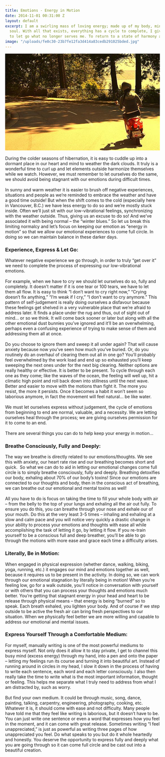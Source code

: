 ```yaml
---
title: Emotions - Energy in Motion
date: 2014-11-01 00:31:00 Z
layout: default
excerpt: I am a swirling mass of loving energy; made up of my body, mind, heart, and
  soul. With all that exists, everything has a cycle to complete, I give myself permission
  to let go what no longer serves me. To return to a state of harmony and bliss.
image: "/uploads/fe0c30-23b7fe12fa3d414a83cedb291025bded.jpg"
---
```


![](/uploads/versions/fe0c30-f2f04415b738491495008a1b49473902---x----551-343x---.jpg)

During the colder seasons of hibernation, it is easy to cuddle up into a dormant place in our heart and mind to weather the dark clouds. It truly is a wonderful time to curl up and let elements outside harmonize themselves while we watch. However, we must remember to let ourselves do the same, we should avoid being stagnant with our emotions during difficult times.
<br>
<br>In sunny and warm weather it is easier to brush off negative experiences, situations and people as we’re reminded to embrace the weather and have a good time outside! But when the shift comes to the cold (especially here in Vancouver, B.C.) we have less energy to do so and we’re mostly stuck inside. Often we’ll just sit with our low-vibrational feelings, synchronizing with the weather outside. Thus, giving us an excuse to do so! And we've associated it with being normal – the “winter blues.” So let us break this limiting normalcy and let’s focus on keeping our emotion as “energy in motion” so that we allow our emotional experiences to come full circle. In doing so we can maintain balance in these darker days.



### Experience, Express & Let Go:

Whatever negative experience we go through, in order to truly “get over it” we need to complete the process of expressing our low-vibrational emotions.
<br>
<br>For example, when we have to cry we should let ourselves do so, fully and completely. It doesn’t matter if it is one tear or 100 tears, we have to let them all flow. It is easy to think “I don’t want to cry right now,” “Crying doesn’t fix anything,” “I’m weak if I cry,” “I don’t want to cry anymore.” This pattern of self-judgement is really doing ourselves a disfavour because these feelings get shelved in a very vulnerable place that we’re afraid to address later. It finds a place under the rug and thus, out of sight out of mind… or so we think. It will come back sooner or later but along with all the other emotional dust bunnies you’ve ignored and it’ll be an overwhelming, perhaps even a confusing experience of trying to make sense of them and addressing them all at once.
<br>
<br>Do you choose to ignore them and sweep it all under again? That will cause anxiety because now you’ve seen how much you’ve buried. Or, do you routinely do an overhaul of clearing them out all in one go? You’ll probably feel overwhelmed by the work load and end up so exhausted you’ll keep sweeping the next ones under for the next big clearing. Neither options are really healthy or effective. It is better to be present. To cycle through each one as they come; like the waves of the ocean, the feeling will well up, hit a climatic high point and roll back down into stillness until the next wave. Better and easier to move with the motions than fight it. The more you resist, the more it persists. Once it becomes a habit it won’t seem so laborious anymore, in fact the movement will feel natural… be like water.
<br>
<br>We must let ourselves express without judgement, the cycle of emotions from beginning to end are normal, valuable, and a necessity. We are letting ourselves heal through the process; we are giving ourselves permission for it to come to an end.
<br>
<br>There are several things you can do to help keep your energy in motion…



### Breathe Consciously, Fully and Deeply:

The way we breathe is directly related to our emotions/thoughts. We see this with anxiety, our heart rate rise and our breathing becomes short and quick.  So what we can do to aid in letting our emotional changes come full circle is to simply breathe consciously, fully and deeply. Breathing detoxifies our body, exhaling about 70% of our body’s toxins! Since our emotions are connected to our thoughts and body, then in the conscious act of breathing, we can breathe out our emotional and mental toxins as well!
<br>
<br>All you have to do is focus on taking the time to fill your whole body with air – from the belly to the top of your lungs and exhaling all the air out fully. To ensure you do this, you can breathe through your nose and exhale our of your mouth. Do this at the very least 3-5 times – inhaling and exhaling at a slow and calm pace and you will notice very quickly a drastic change in your ability to process your emotions and thoughts with ease all while accomplishing the task of letting it go, by letting it flow. If you re-train yourself to be a conscious full and deep breather, you’ll be able to go through the motions with more ease and grace each time a difficulty arises.



### Literally, Be in Motion:

When engaged in physical expression (whether dance, walking, biking, yoga, running, etc.) it engages our mind and emotions together as well, because it requires us to be present in the activity. In doing so, we can work through our emotional stagnation by literally being in motion! When you’re feeling low, go for a walk outside, you’ll notice in conversation with yourself or with others that you can process your thoughts and emotions much better. You’re getting that stagnant energy in your head and heart to be release through physical means – that energy is being “burned” so to speak. Each breath exhaled, you lighten your body. And of course if we step outside to be active the fresh air can bring fresh perspectives to our situation. When we physically feel better we are more willing and capable to address our emotional and mental issues.



### Express Yourself Through a Comfortable Medium:

For myself, manually writing is one of the most powerful mediums to express myself. Not only does it allow it to stay private, I get to channel this busy mind (excess energy) through my hand, into a pen and onto the paper – letting my feelings run its course and turning it into beautiful art. Instead of running around in circles in my head, I slow it down in the process of having to write each sentence, each word and each letter consciously. I also then really take the time to write what is the most important information, thought or feeling. This helps me separate what I truly need to address from what I am distracted by, such as worry.
<br>
<br>But find your own medium. It could be through music, song, dance, painting, talking, carpentry, engineering, photography, cooking, etc. Whatever it is, it should come with ease and not difficulty. Many people have told me that they feel like writing is laborious, but it doesn’t have to be. You can just write one sentence or even a word that expresses how you feel in the moment, and it can come with great release. Sometimes writing “I feel unappreciated,” is just as powerful as writing three pages of how unappreciated you feel. Do what speaks to you but do it whole heartedly and honestly. You deserve the opportunity to express fully and deeply what you are going through so it can come full circle and be cast out into a beautiful creation.
